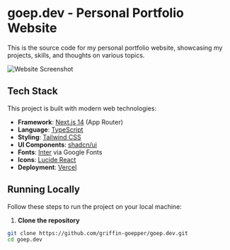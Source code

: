 # goep.dev - Personal Portfolio Website

This is the source code for my personal portfolio website, showcasing my projects, skills, and thoughts on various topics.

![Website Screenshot](/dark-theme-website.png)

## Tech Stack

This project is built with modern web technologies:

- **Framework**: [Next.js 14](https://nextjs.org/) (App Router)
- **Language**: [TypeScript](https://www.typescriptlang.org/)
- **Styling**: [Tailwind CSS](https://tailwindcss.com/)
- **UI Components**: [shadcn/ui](https://ui.shadcn.com/)
- **Fonts**: [Inter](https://fonts.google.com/specimen/Inter) via Google Fonts
- **Icons**: [Lucide React](https://lucide.dev/)
- **Deployment**: [Vercel](https://vercel.com/)

## Running Locally

Follow these steps to run the project on your local machine:

1. **Clone the repository**

```bash
git clone https://github.com/griffin-goepper/goep.dev.git
cd goep.dev